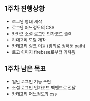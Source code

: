 ## 1주차 진행상황
- 로그인 형태 제작
- 로그인 어느정도의 CSS
- 카카오 소셜 로그인 인가코드 출력
- 카테고리 모달 제작
- 카테고리 링크 이동 (임의로 정해둔 path)
- 로고 이미지 firebase로부터 가져옴

## 1주차 남은 목표
- 일반 로그인 기능 구현
- 소셜 로그인 인가코드 백엔드로 전달
- 카테고리 어느정도의 css
